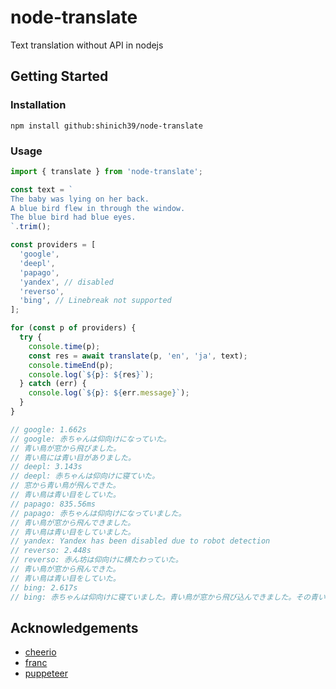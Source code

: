 # node-translate

Text translation without API in nodejs

## Getting Started

### Installation

```console
npm install github:shinich39/node-translate
```

### Usage

```js
import { translate } from 'node-translate';

const text = `
The baby was lying on her back. 
A blue bird flew in through the window. 
The blue bird had blue eyes.
`.trim();

const providers = [
  'google',
  'deepl',
  'papago',
  'yandex', // disabled
  'reverso',
  'bing', // Linebreak not supported
];

for (const p of providers) {
  try {
    console.time(p);
    const res = await translate(p, 'en', 'ja', text);
    console.timeEnd(p);
    console.log(`${p}: ${res}`);
  } catch (err) {
    console.log(`${p}: ${err.message}`);
  }
}

// google: 1.662s
// google: 赤ちゃんは仰向けになっていた。
// 青い鳥が窓から飛びました。
// 青い鳥には青い目がありました。
// deepl: 3.143s
// deepl: 赤ちゃんは仰向けに寝ていた。
// 窓から青い鳥が飛んできた。
// 青い鳥は青い目をしていた。
// papago: 835.56ms
// papago: 赤ちゃんは仰向けになっていました。 
// 青い鳥が窓から飛んできました。 
// 青い鳥は青い目をしていました。
// yandex: Yandex has been disabled due to robot detection
// reverso: 2.448s
// reverso: 赤ん坊は仰向けに横たわっていた。
// 青い鳥が窓から飛んできた。
// 青い鳥は青い目をしていた。
// bing: 2.617s
// bing: 赤ちゃんは仰向けに寝ていました。青い鳥が窓から飛び込んできました。その青い鳥は青い目を持っていました。
```

## Acknowledgements

- [cheerio](https://www.npmjs.com/package/cheerio)
- [franc](https://www.npmjs.com/package/franc)
- [puppeteer](https://pptr.dev/)